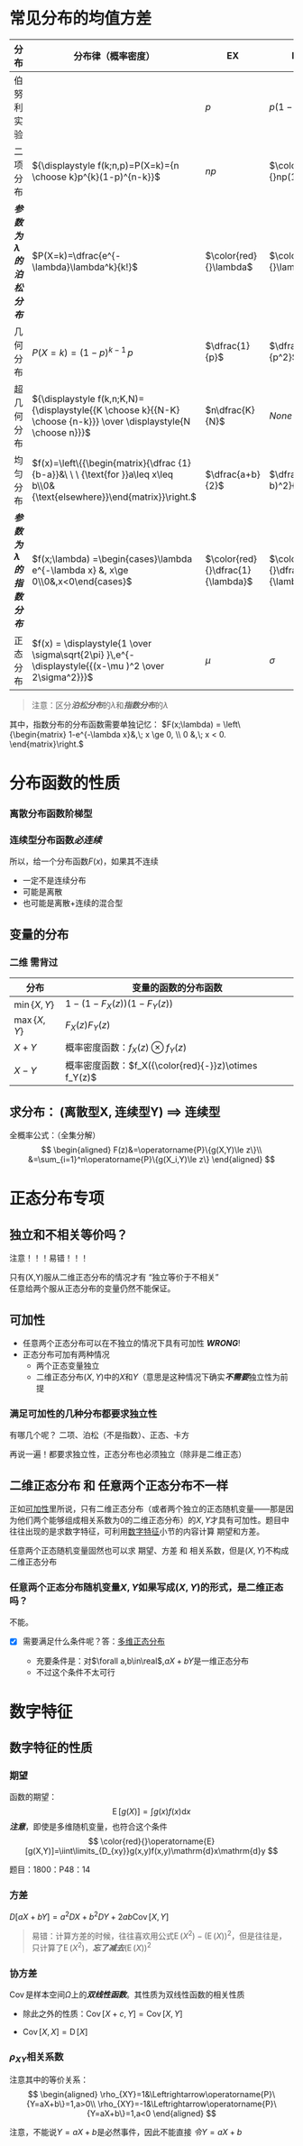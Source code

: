 # 常见分布的均值方差
| 分布                            | 分布律（概率密度）                                                                                                         | EX                                | DX                                  |
| ------------------------------- | -------------------------------------------------------------------------------------------------------------------------- | --------------------------------- | ----------------------------------- |
| 伯努利实验                      |                                                                                                                            | $p\qquad$                         | $p(1-p)$                            |
| 二项分布                        | ${\displaystyle f(k;n,p)=P(X=k)={n \choose k}p^{k}(1-p)^{n-k}}$                                                            | $np$                              | $\color{red}{}np(1-p)$              |
| ***参数为$\lambda$的泊松分布*** | $P(X=k)=\dfrac{e^{-\lambda}\lambda^k}{k!}$                                                                                 | $\color{red}{}\lambda$            | $\color{red}{}\lambda$              |
| 几何分布                        | $P(X=k)=(1-p)^{{k-1}}\,p$                                                                                                  | $\dfrac{1}{p}$                    | $\dfrac{1-p}{p^2}$                  |
| 超几何分布                      | ${\displaystyle f(k,n;K,N)={\displaystyle{{K \choose k}{{N-K} \choose {n-k}}} \over \displaystyle{N \choose n}}}$          | $n\dfrac{K}{N}$                   | $None$                              |
| 均匀分布                        | $f(x)=\left\{{\begin{matrix}{\dfrac  {1}{b-a}}&\ \ \ {\text{for }}a\leq x\leq b\\0&{\text{elsewhere}}\end{matrix}}\right.$ | $\dfrac{a+b}{2}$                  | $\dfrac{(a-b)^2}{12}$               |
| ***参数为$\lambda$的指数分布*** | $f(x;\lambda) =\begin{cases}\lambda e^{-\lambda x} &, x\ge 0\\0&,x<0\end{cases}$                                           | $\color{red}{}\dfrac{1}{\lambda}$ | $\color{red}{}\dfrac{1}{\lambda^2}$ |
| 正态分布                        | $f(x) = \displaystyle{1 \over \sigma\sqrt{2\pi} }\,e^{- \displaystyle{{(x-\mu )^2 \over 2\sigma^2}}}$                      | $\mu$                             | $\sigma$                            |

> 注意：区分***泊松分布***的$\lambda$和***指数分布***的$\lambda$

其中，指数分布的分布函数需要单独记忆：  $F(x;\lambda) = \left\{\begin{matrix} 1-e^{-\lambda x}&,\; x \ge 0, \\ 0 &,\; x < 0. \end{matrix}\right.$

# 分布函数的性质
### 离散分布函数阶梯型

### 连续型分布函数***必连续***

所以，给一个分布函数$F(x)$，如果其不连续
- 一定不是连续分布
- 可能是离散
- 也可能是离散+连续的混合型

## 变量的分布
### 二维 需背过
| 分布            | 变量的函数的分布函数                                 |
| --------------- | ---------------------------------------------------- |
| $\min{\{X,Y\}}$ | $1-(1-F_X(z))(1-F_Y(z))$                             |
| $\max{\{X,Y\}}$ | $F_X(z)F_Y(z)$                                       |
| $X+Y$           | 概率密度函数：$f_X(z)\otimes f_Y(z)$                 |
| $X-Y$           | 概率密度函数：$f_X({\color{red}{-}}z)\otimes f_Y(z)$ |

## 求分布： (离散型X, 连续型Y) ==> 连续型
全概率公式：（全集分解）
$$
\begin{aligned}
    F(z)&=\operatorname{P}\{g(X,Y)\le z\}\\
    &=\sum_{i=1}^n\operatorname{P}\{g(X_i,Y)\le z\}
\end{aligned}
$$

# 正态分布专项
## 独立和不相关等价吗？
注意！！！易错！！！ 

只有(X,Y)服从二维正态分布的情况才有 “独立等价于不相关”    
任意给两个服从正态分布的变量仍然不能保证。

## 可加性
- 任意两个正态分布可以在不独立的情况下具有可加性 ***WRONG***!
- 正态分布可加有两种情况
  - 两个正态变量独立
  - 二维正态分布$(X,Y)$中的$X$和$Y$（意思是这种情况下确实***不需要***独立性为前提

### 满足可加性的几种分布都要求独立性
有哪几个呢？
二项、泊松（不是指数）、正态、卡方

再说一遍！都要求独立性，正态分布也必须独立（除非是二维正态）

## 二维正态分布 和 任意两个正态分布不一样
正如[可加性](#可加性)里所说，只有二维正态分布（或者两个独立的正态随机变量——那是因为他们两个能够组成相关系数为0的二维正态分布）的$X,Y$才具有可加性。题目中往往出现的是求数字特征，可利用[数字特征](#数字特征)小节的内容计算 期望和方差。

任意两个正态随机变量固然也可以求 期望、方差 和 相关系数，但是$(X,Y)$不构成二维正态分布
### 任意两个正态分布随机变量$X,Y$如果写成$(X,Y)$的形式，是二维正态吗？
不能。

- [x] 需要满足什么条件呢？答：[多维正态分布](https://www.probabilitycourse.com/chapter5/5_3_2_bivariate_normal_dist.php)

  - 充要条件是：对$\forall a,b\in\real$,$aX+bY$是一维正态分布
  - 不过这个条件不太可行

# 数字特征
## 数字特征的性质
### 期望
函数的期望：
$$
\operatorname{E}[g(X)]=\int g(x)f(x)\mathrm{d}x
$$
***注意***，即使是多维随机变量，也符合这个条件
$$
\color{red}{}\operatorname{E}[g(X,Y)]=\iint\limits_{D_{xy}}g(x,y)f(x,y)\mathrm{d}x\mathrm{d}y
$$

题目：1800：P48：14
### 方差
$D[aX+bY]=a^2DX+b^2DY+2ab\operatorname{Cov}[X,Y]$
> 易错：计算方差的时候，往往喜欢用公式$\operatorname{E}(X^2)-(\operatorname{E}(X))^2$，但是往往是，只计算了$\operatorname{E}(X^2)$，***忘了减去***$(\operatorname{E}(X))^2$
### 协方差
$\operatorname{Cov}$是样本空间$\Omega$上的***双线性函数***。其性质为双线性函数的相关性质

- 除此之外的性质：$\operatorname{Cov}[X+c,Y]=\operatorname{Cov}[X,Y]$

- $\operatorname{Cov}[X,X]=\operatorname{D}[X]$

### $\rho_{XY}$相关系数
注意其中的等价关系：
$$
\begin{aligned}
    \rho_{XY}=1&\Leftrightarrow\operatorname{P}\{Y=aX+b\}=1,a>0\\
\rho_{XY}=-1&\Leftrightarrow\operatorname{P}\{Y=aX+b\}=1,a<0
\end{aligned}
$$

注意，不能说$Y=aX+b$是必然事件，因此不能直接 *令*$Y=aX+b$